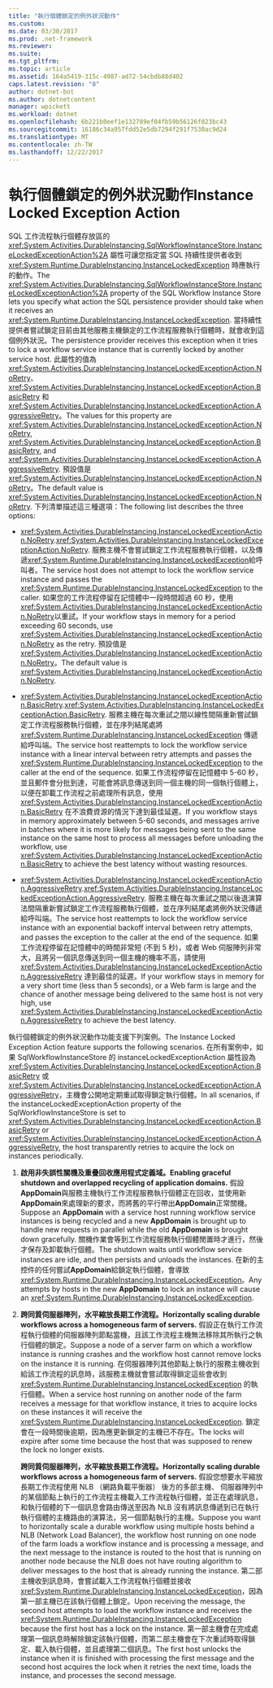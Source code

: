 ```yaml
---
title: "執行個體鎖定的例外狀況動作"
ms.custom: 
ms.date: 03/30/2017
ms.prod: .net-framework
ms.reviewer: 
ms.suite: 
ms.tgt_pltfrm: 
ms.topic: article
ms.assetid: 164a5419-315c-4987-ad72-54cbdb88d402
caps.latest.revision: "8"
author: dotnet-bot
ms.author: dotnetcontent
manager: wpickett
ms.workload: dotnet
ms.openlocfilehash: 6b221b0eef1e132789ef04fb59b56126f023bc43
ms.sourcegitcommit: 16186c34a957fdd52e5db7294f291f7530ac9d24
ms.translationtype: MT
ms.contentlocale: zh-TW
ms.lasthandoff: 12/22/2017
---
```

# <a name="instance-locked-exception-action"></a><span data-ttu-id="bc9c2-102">執行個體鎖定的例外狀況動作</span><span class="sxs-lookup"><span data-stu-id="bc9c2-102">Instance Locked Exception Action</span></span>
<span data-ttu-id="bc9c2-103">SQL 工作流程執行個體存放區的 <xref:System.Activities.DurableInstancing.SqlWorkflowInstanceStore.InstanceLockedExceptionAction%2A> 屬性可讓您指定當 SQL 持續性提供者收到 <xref:System.Runtime.DurableInstancing.InstanceLockedException> 時應執行的動作。</span><span class="sxs-lookup"><span data-stu-id="bc9c2-103">The <xref:System.Activities.DurableInstancing.SqlWorkflowInstanceStore.InstanceLockedExceptionAction%2A> property of the SQL Workflow Instance Store lets you specify what action the SQL persistence provider should take when it receives an <xref:System.Runtime.DurableInstancing.InstanceLockedException>.</span></span> <span data-ttu-id="bc9c2-104">當持續性提供者嘗試鎖定目前由其他服務主機鎖定的工作流程服務執行個體時，就會收到這個例外狀況。</span><span class="sxs-lookup"><span data-stu-id="bc9c2-104">The persistence provider receives this exception when it tries to lock a workflow service instance that is currently locked by another service host.</span></span> <span data-ttu-id="bc9c2-105">此屬性的值為 <xref:System.Activities.DurableInstancing.InstanceLockedExceptionAction.NoRetry>、<xref:System.Activities.DurableInstancing.InstanceLockedExceptionAction.BasicRetry> 和 <xref:System.Activities.DurableInstancing.InstanceLockedExceptionAction.AggressiveRetry>。</span><span class="sxs-lookup"><span data-stu-id="bc9c2-105">The values for this property are <xref:System.Activities.DurableInstancing.InstanceLockedExceptionAction.NoRetry>, <xref:System.Activities.DurableInstancing.InstanceLockedExceptionAction.BasicRetry>, and <xref:System.Activities.DurableInstancing.InstanceLockedExceptionAction.AggressiveRetry>.</span></span> <span data-ttu-id="bc9c2-106">預設值是 <xref:System.Activities.DurableInstancing.InstanceLockedExceptionAction.NoRetry>。</span><span class="sxs-lookup"><span data-stu-id="bc9c2-106">The default value is <xref:System.Activities.DurableInstancing.InstanceLockedExceptionAction.NoRetry>.</span></span> <span data-ttu-id="bc9c2-107">下列清單描述這三種選項：</span><span class="sxs-lookup"><span data-stu-id="bc9c2-107">The following list describes the three options:</span></span>  
  
-   <span data-ttu-id="bc9c2-108"><xref:System.Activities.DurableInstancing.InstanceLockedExceptionAction.NoRetry>.</span><span class="sxs-lookup"><span data-stu-id="bc9c2-108"><xref:System.Activities.DurableInstancing.InstanceLockedExceptionAction.NoRetry>.</span></span> <span data-ttu-id="bc9c2-109">服務主機不會嘗試鎖定工作流程服務執行個體，以及傳遞<xref:System.Runtime.DurableInstancing.InstanceLockedException>給呼叫者。</span><span class="sxs-lookup"><span data-stu-id="bc9c2-109">The service host does not attempt to lock the workflow service instance and passes the <xref:System.Runtime.DurableInstancing.InstanceLockedException> to the caller.</span></span>  <span data-ttu-id="bc9c2-110">如果您的工作流程停留在記憶體中一段時間超過 60 秒，使用<xref:System.Activities.DurableInstancing.InstanceLockedExceptionAction.NoRetry>以重試。</span><span class="sxs-lookup"><span data-stu-id="bc9c2-110">If your workflow stays in memory for a period exceeding 60 seconds, use <xref:System.Activities.DurableInstancing.InstanceLockedExceptionAction.NoRetry> as the retry.</span></span> <span data-ttu-id="bc9c2-111">預設值是 <xref:System.Activities.DurableInstancing.InstanceLockedExceptionAction.NoRetry>。</span><span class="sxs-lookup"><span data-stu-id="bc9c2-111">The default value is <xref:System.Activities.DurableInstancing.InstanceLockedExceptionAction.NoRetry>.</span></span>  
  
-   <span data-ttu-id="bc9c2-112"><xref:System.Activities.DurableInstancing.InstanceLockedExceptionAction.BasicRetry>.</span><span class="sxs-lookup"><span data-stu-id="bc9c2-112"><xref:System.Activities.DurableInstancing.InstanceLockedExceptionAction.BasicRetry>.</span></span> <span data-ttu-id="bc9c2-113">服務主機在每次重試之間以線性間隔重新嘗試鎖定工作流程服務執行個體，並在序列結尾處將 <xref:System.Runtime.DurableInstancing.InstanceLockedException> 傳遞給呼叫端。</span><span class="sxs-lookup"><span data-stu-id="bc9c2-113">The service host reattempts to lock the workflow service instance with a linear interval between retry attempts and passes the <xref:System.Runtime.DurableInstancing.InstanceLockedException> to the caller at the end of the sequence.</span></span> <span data-ttu-id="bc9c2-114">如果工作流程停留在記憶體中 5-60 秒，並且郵件會分批到達，可能會將訊息傳送到同一個主機的同一個執行個體上，以便在卸載工作流程之前處理所有訊息，使用 <xref:System.Activities.DurableInstancing.InstanceLockedExceptionAction.BasicRetry> 在不浪費資源的情況下達到最佳延遲。</span><span class="sxs-lookup"><span data-stu-id="bc9c2-114">If you workflow stays in memory approximately between 5-60 seconds, and messages arrive in batches where it is more likely for messages being sent to the same instance on the same host to process all messages before unloading the workflow, use <xref:System.Activities.DurableInstancing.InstanceLockedExceptionAction.BasicRetry> to achieve the best latency without wasting resources.</span></span>  
  
-   <span data-ttu-id="bc9c2-115"><xref:System.Activities.DurableInstancing.InstanceLockedExceptionAction.AggressiveRetry>.</span><span class="sxs-lookup"><span data-stu-id="bc9c2-115"><xref:System.Activities.DurableInstancing.InstanceLockedExceptionAction.AggressiveRetry>.</span></span> <span data-ttu-id="bc9c2-116">服務主機在每次重試之間以後退演算法間隔重新嘗試鎖定工作流程服務執行個體，並在序列結尾處將例外狀況傳遞給呼叫端。</span><span class="sxs-lookup"><span data-stu-id="bc9c2-116">The service host reattempts to lock the workflow service instance with an exponential backoff interval between retry attempts, and passes the exception to the caller at the end of the sequence.</span></span> <span data-ttu-id="bc9c2-117">如果工作流程停留在記憶體中的時間非常短 (不到 5 秒)，或者 Web 伺服陣列非常大，且將另一個訊息傳送到同一個主機的機率不高，請使用<xref:System.Activities.DurableInstancing.InstanceLockedExceptionAction.AggressiveRetry> 達到最佳的延遲。</span><span class="sxs-lookup"><span data-stu-id="bc9c2-117">If your workflow stays in memory for a very short time (less than 5 seconds), or a Web farm is large and the chance of another message being delivered to the same host is not very high, use <xref:System.Activities.DurableInstancing.InstanceLockedExceptionAction.AggressiveRetry> to achieve the best latency.</span></span>  
  
 <span data-ttu-id="bc9c2-118">執行個體鎖定的例外狀況動作功能支援下列案例。</span><span class="sxs-lookup"><span data-stu-id="bc9c2-118">The Instance Locked Exception Action feature supports the following scenarios.</span></span> <span data-ttu-id="bc9c2-119">在所有案例中，如果 SqlWorkflowInstanceStore 的 instanceLockedExceptionAction 屬性設為 <xref:System.Activities.DurableInstancing.InstanceLockedExceptionAction.BasicRetry> 或 <xref:System.Activities.DurableInstancing.InstanceLockedExceptionAction.AggressiveRetry>，主機會公開地定期重試取得鎖定執行個體。</span><span class="sxs-lookup"><span data-stu-id="bc9c2-119">In all scenarios, if the instanceLockedExceptionAction property of the SqlWorkflowInstanceStore is set to <xref:System.Activities.DurableInstancing.InstanceLockedExceptionAction.BasicRetry> or <xref:System.Activities.DurableInstancing.InstanceLockedExceptionAction.AggressiveRetry>, the host transparently retries to acquire the lock on instances periodically.</span></span>  
  
1.  <span data-ttu-id="bc9c2-120">**啟用非失誤性關機及重疊回收應用程式定義域。**</span><span class="sxs-lookup"><span data-stu-id="bc9c2-120">**Enabling graceful shutdown and overlapped recycling of application domains.**</span></span> <span data-ttu-id="bc9c2-121">假設**AppDomain**與服務主機執行工作流程服務執行個體正在回收，並使用新**AppDomain**來處理新的要求，而將舊的平行帶出**AppDomain**正常關機。</span><span class="sxs-lookup"><span data-stu-id="bc9c2-121">Suppose an **AppDomain** with a service host running workflow service instances is being recycled and a new **AppDomain** is brought up to handle new requests in parallel while the old **AppDomain** is brought down gracefully.</span></span> <span data-ttu-id="bc9c2-122">關機作業會等到工作流程服務執行個體閒置時才進行，然後才保存及卸載執行個體。</span><span class="sxs-lookup"><span data-stu-id="bc9c2-122">The shutdown waits until workflow service instances are idle, and then persists and unloads the instances.</span></span> <span data-ttu-id="bc9c2-123">在新的主控件的任何嘗試**AppDomain**給鎖定執行個體，會導致<xref:System.Runtime.DurableInstancing.InstanceLockedException>。</span><span class="sxs-lookup"><span data-stu-id="bc9c2-123">Any attempts by hosts in the new **AppDomain** to lock an instance will cause an <xref:System.Runtime.DurableInstancing.InstanceLockedException>.</span></span>  
  
2.  <span data-ttu-id="bc9c2-124">**跨同質伺服器陣列，水平縮放長期工作流程。**</span><span class="sxs-lookup"><span data-stu-id="bc9c2-124">**Horizontally scaling durable workflows across a homogeneous farm of servers.**</span></span> <span data-ttu-id="bc9c2-125">假設正在執行工作流程執行個體的伺服器陣列節點當機，且該工作流程主機無法移除其所執行之執行個體的鎖定。</span><span class="sxs-lookup"><span data-stu-id="bc9c2-125">Suppose a node of a server farm on which a workflow instance is running crashes and the workflow host cannot remove locks on the instance it is running.</span></span> <span data-ttu-id="bc9c2-126">在伺服器陣列其他節點上執行的服務主機收到給該工作流程的訊息時，該服務主機就會嘗試取得鎖定這些會收到 <xref:System.Runtime.DurableInstancing.InstanceLockedException> 的執行個體。</span><span class="sxs-lookup"><span data-stu-id="bc9c2-126">When a service host running on another node of the farm receives a message for that workflow instance, it tries to acquire locks on these instances it will receive the <xref:System.Runtime.DurableInstancing.InstanceLockedException>.</span></span> <span data-ttu-id="bc9c2-127">鎖定會在一段時間後逾期，因為應更新鎖定的主機已不存在。</span><span class="sxs-lookup"><span data-stu-id="bc9c2-127">The locks will expire after some time because the host that was supposed to renew the lock no longer exists.</span></span>  
  
     <span data-ttu-id="bc9c2-128">**跨同質伺服器陣列，水平縮放長期工作流程。**</span><span class="sxs-lookup"><span data-stu-id="bc9c2-128">**Horizontally scaling durable workflows across a homogeneous farm of servers.**</span></span>  <span data-ttu-id="bc9c2-129">假設您想要水平縮放長期工作流程使用 NLB （網路負載平衡器） 後方的多部主機、 伺服器陣列中的某個節點上執行的工作流程主機載入工作流程執行個體，並正在處理訊息，和執行個體的下一個訊息會路由傳送至因為 NLB 沒有將訊息傳遞到已在執行執行個體的主機路由的演算法，另一個節點執行的主機。</span><span class="sxs-lookup"><span data-stu-id="bc9c2-129">Suppose you want to horizontally scale a durable workflow using multiple hosts behind a NLB (Network Load Balancer), the workflow host running on one node of the farm loads a workflow instance and is processing a message, and the next message to the instance is routed to the host that is running on another node because the NLB does not have routing algorithm to deliver messages to the host that is already running the instance.</span></span> <span data-ttu-id="bc9c2-130">第二部主機收到訊息時，會嘗試載入工作流程執行個體並接收 <xref:System.Runtime.DurableInstancing.InstanceLockedException>，因為第一部主機已在該執行個體上鎖定。</span><span class="sxs-lookup"><span data-stu-id="bc9c2-130">Upon receiving the message, the second host attempts to load the workflow instance and receives the <xref:System.Runtime.DurableInstancing.InstanceLockedException> because the first host has a lock on the instance.</span></span> <span data-ttu-id="bc9c2-131">第一部主機會在完成處理第一個訊息時解除鎖定該執行個體，而第二部主機會在下次重試時取得鎖定、載入執行個體，並且處理第二個訊息。</span><span class="sxs-lookup"><span data-stu-id="bc9c2-131">The first host unlocks the instance when it is finished with processing the first message and the second host acquires the lock when it retries the next time, loads the instance, and processes the second message.</span></span>
